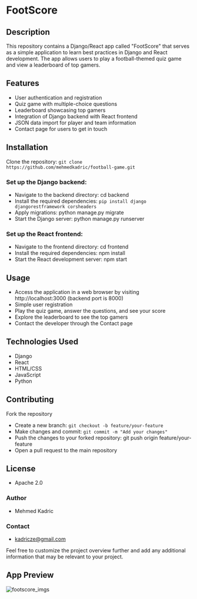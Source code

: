# FootScore
## Description
This repository contains a Django/React app called "FootScore" that serves as a simple application to learn best practices in Django and React development. The app allows users to play a football-themed quiz game and view a leaderboard of top gamers.

## Features
- User authentication and registration
- Quiz game with multiple-choice questions
- Leaderboard showcasing top gamers
- Integration of Django backend with React frontend
- JSON data import for player and team information
- Contact page for users to get in touch

## Installation
Clone the repository: `git clone https://github.com/mehmedkadric/football-game.git`
### Set up the Django backend:
- Navigate to the backend directory: cd backend
- Install the required dependencies: `pip install django djangorestframework corsheaders`
- Apply migrations: python manage.py migrate
- Start the Django server: python manage.py runserver
### Set up the React frontend:
- Navigate to the frontend directory: cd frontend
- Install the required dependencies: npm install
- Start the React development server: npm start
## Usage
- Access the application in a web browser by visiting http://localhost:3000 (backend port is 8000)
- Simple user registration
- Play the quiz game, answer the questions, and see your score
- Explore the leaderboard to see the top gamers
- Contact the developer through the Contact page
## Technologies Used
- Django
- React
- HTML/CSS
- JavaScript
- Python
## Contributing
Fork the repository
- Create a new branch: `git checkout -b feature/your-feature`
- Make changes and commit: `git commit -m "Add your changes"`
- Push the changes to your forked repository: git push origin feature/your-feature
- Open a pull request to the main repository
## License
- Apache 2.0

### Author
- Mehmed Kadric

### Contact
- kadricze@gmail.com

Feel free to customize the project overview further and add any additional information that may be relevant to your project.

## App Preview
![footscore_imgs](https://github.com/mehmedkadric/football-game/assets/17452349/2fabd4b4-4399-40d6-87e6-096d33a85ae1)
